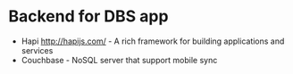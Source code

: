 # Backend for DBS app

* Hapi http://hapijs.com/ - A rich framework for building applications and services
* Couchbase - NoSQL server that support mobile sync 
